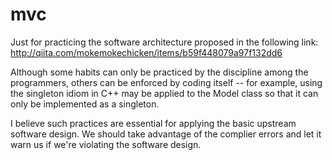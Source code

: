 mvc
===
Just for practicing the software architecture proposed in the following link:
http://qiita.com/mokemokechicken/items/b59f448079a97f132dd6

Although some habits can only be practiced by the discipline among the programmers,
others can be enforced by coding itself --
for example, using the singleton idiom in C++ may be applied to the Model class so that it can only be implemented as a singleton.

I believe such practices are essential for applying the basic upstream software design.
We should take advantage of the complier errors and let it warn us if we're violating the software design.
